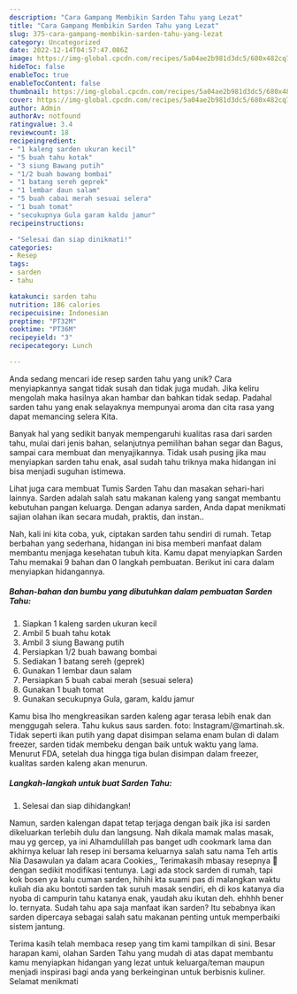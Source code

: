 ```yaml
---
description: "Cara Gampang Membikin Sarden Tahu yang Lezat"
title: "Cara Gampang Membikin Sarden Tahu yang Lezat"
slug: 375-cara-gampang-membikin-sarden-tahu-yang-lezat
category: Uncategorized
date: 2022-12-14T04:57:47.086Z
image: https://img-global.cpcdn.com/recipes/5a04ae2b981d3dc5/680x482cq70/sarden-tahu-foto-resep-utama.jpg
hideToc: false
enableToc: true
enableTocContent: false
thumbnail: https://img-global.cpcdn.com/recipes/5a04ae2b981d3dc5/680x482cq70/sarden-tahu-foto-resep-utama.jpg
cover: https://img-global.cpcdn.com/recipes/5a04ae2b981d3dc5/680x482cq70/sarden-tahu-foto-resep-utama.jpg
author: Admin
authorAv: notfound
ratingvalue: 3.4
reviewcount: 18
recipeingredient:
- "1 kaleng sarden ukuran kecil"
- "5 buah tahu kotak"
- "3 siung Bawang putih"
- "1/2 buah bawang bombai"
- "1 batang sereh geprek"
- "1 lembar daun salam"
- "5 buah cabai merah sesuai selera"
- "1 buah tomat"
- "secukupnya Gula garam kaldu jamur"
recipeinstructions:

- "Selesai dan siap dinikmati!"
categories:
- Resep
tags:
- sarden
- tahu

katakunci: sarden tahu 
nutrition: 186 calories
recipecuisine: Indonesian
preptime: "PT32M"
cooktime: "PT36M"
recipeyield: "3"
recipecategory: Lunch

---
```





Anda sedang mencari ide resep sarden tahu yang unik? Cara menyiapkannya sangat tidak susah dan tidak juga mudah. Jika keliru mengolah maka hasilnya akan hambar dan bahkan tidak sedap. Padahal sarden tahu yang enak selayaknya mempunyai aroma dan cita rasa yang dapat memancing selera Kita.





Banyak hal yang sedikit banyak mempengaruhi kualitas rasa dari sarden tahu, mulai dari jenis bahan, selanjutnya pemilihan bahan segar dan Bagus, sampai cara membuat dan menyajikannya. Tidak usah pusing jika mau menyiapkan sarden tahu enak,      asal sudah tahu triknya maka hidangan ini bisa menjadi suguhan istimewa.














Lihat juga cara membuat Tumis Sarden Tahu dan masakan sehari-hari lainnya. Sarden adalah salah satu makanan kaleng yang sangat membantu kebutuhan pangan keluarga. Dengan adanya sarden, Anda dapat menikmati sajian olahan ikan secara mudah, praktis, dan instan..






Nah, kali ini kita coba, yuk, ciptakan sarden tahu sendiri di rumah. Tetap berbahan yang sederhana, hidangan ini bisa memberi manfaat dalam membantu menjaga kesehatan tubuh kita. Kamu dapat menyiapkan Sarden Tahu memakai 9 bahan dan 0 langkah pembuatan. Berikut ini cara dalam menyiapkan hidangannya.

<!--inarticleads1-->

##### Bahan-bahan dan bumbu yang dibutuhkan dalam pembuatan Sarden Tahu:

1. Siapkan 1 kaleng sarden ukuran kecil
1. Ambil 5 buah tahu kotak
1. Ambil 3 siung Bawang putih
1. Persiapkan 1/2 buah bawang bombai
1. Sediakan 1 batang sereh (geprek)
1. Gunakan 1 lembar daun salam
1. Persiapkan 5 buah cabai merah (sesuai selera)
1. Gunakan 1 buah tomat
1. Gunakan secukupnya Gula, garam, kaldu jamur


Kamu bisa lho mengkreasikan sarden kaleng agar terasa lebih enak dan menggugah selera. Tahu kukus saus sarden. foto: Instagram/@martinah.sk. Tidak seperti ikan putih yang dapat disimpan selama enam bulan di dalam freezer, sarden tidak membeku dengan baik untuk waktu yang lama. Menurut FDA, setelah dua hingga tiga bulan disimpan dalam freezer, kualitas sarden kaleng akan menurun. 

<!--inarticleads2-->

##### Langkah-langkah untuk buat Sarden Tahu:


1. Selesai dan siap dihidangkan!

Namun, sarden kalengan dapat tetap terjaga dengan baik jika isi sarden dikeluarkan terlebih dulu dan langsung. Nah dikala mamak malas masak, mau yg gercep, ya ini Alhamdulillah pas banget udh cookmark lama dan akhirnya keluar lah resep ini bersama keluarnya salah satu nama Teh artis Nia Dasawulan ya dalam acara Cookies,, Terimakasih mbasay resepnya 🙏 dengan sedikit modifikasi tentunya. Lagi ada stock sarden di rumah, tapi kok bosen ya kalu cuman sarden, hihihi kta suami pas di malangkan waktu kuliah dia aku bontoti sarden tak suruh masak sendiri, eh di kos katanya dia nyoba di campurin tahu katanya enak, yaudah aku ikutan deh. ehhhh bener lo. ternyata. Sudah tahu apa saja manfaat ikan sarden? Itu sebabnya ikan sarden dipercaya sebagai salah satu makanan penting untuk memperbaiki sistem jantung. 

Terima kasih telah membaca resep yang tim kami tampilkan di sini. Besar harapan kami, olahan Sarden Tahu yang mudah di atas dapat membantu kamu menyiapkan hidangan yang lezat untuk keluarga/teman maupun menjadi inspirasi bagi anda yang berkeinginan untuk berbisnis kuliner. Selamat menikmati
